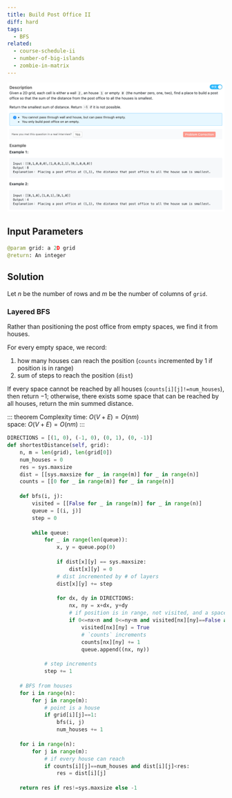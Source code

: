 ```yaml
---
title: Build Post Office II
diff: hard
tags:
  - BFS
related:
  - course-schedule-ii
  - number-of-big-islands
  - zombie-in-matrix
---
```


<img class="medium-zoom" src="/algo/build-post-office-ii.png" alt="https://www.lintcode.com/problem/build-post-office-ii">

## Input Parameters

```py
@param grid: a 2D grid
@return: An integer
```

## Solution

Let $n$ be the number of rows and $m$ be the number of columns of `grid`.

### Layered BFS

Rather than positioning the post office from empty spaces, we find it from houses.

For every empty space, we record:

1. how many houses can reach the position (`counts` incremented by $1$ if position is in range)
2. sum of steps to reach the position (`dist`)

If every space cannot be reached by all houses (`counts[i][j]!=num_houses`), then return $-1$; otherwise, there exists some space that can be reached by all houses, return the min summed distance.

::: theorem Complexity
time: $O(V + E) = O(nm)$  
space: $O(V + E) = O(nm)$
:::

```py
DIRECTIONS = [(1, 0), (-1, 0), (0, 1), (0, -1)]
def shortestDistance(self, grid):
    n, m = len(grid), len(grid[0])
    num_houses = 0
    res = sys.maxsize
    dist = [[sys.maxsize for _ in range(m)] for _ in range(n)]
    counts = [[0 for _ in range(m)] for _ in range(n)]

    def bfs(i, j):
        visited = [[False for _ in range(m)] for _ in range(n)]
        queue = [(i, j)]
        step = 0

        while queue:
            for _ in range(len(queue)):
                x, y = queue.pop(0)

                if dist[x][y] == sys.maxsize:
                    dist[x][y] = 0
                # dist incremented by # of layers
                dist[x][y] += step

                for dx, dy in DIRECTIONS:
                    nx, ny = x+dx, y+dy
                    # if position is in range, not visited, and a space
                    if 0<=nx<n and 0<=ny<m and visited[nx][ny]==False and grid[nx][ny]==0:
                        visited[nx][ny] = True
                        # `counts` increments
                        counts[nx][ny] += 1
                        queue.append((nx, ny))

            # step increments
            step += 1

    # BFS from houses
    for i in range(n):
        for j in range(m):
            # point is a house
            if grid[i][j]==1:
                bfs(i, j)
                num_houses += 1

    for i in range(n):
        for j in range(m):
            # if every house can reach
            if counts[i][j]==num_houses and dist[i][j]<res:
                res = dist[i][j]

    return res if res!=sys.maxsize else -1
```
